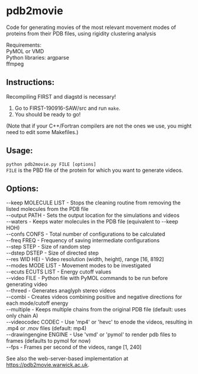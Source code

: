 # pdb2movie
Code for generating movies of the most relevant movement modes of proteins from their PDB files, using rigidity clustering analysis

Requirements:     
PyMOL or VMD     
Python libraries: argparse     
ffmpeg   

## Instructions:      
Recompiling FIRST and diagstd is necessary!
1) Go to FIRST-190916-SAW/src and run `make`.
2) You should be ready to go! 

(Note that if your C++/Fortran compilers are not the ones we use, you might need to edit some Makefiles.)   

## Usage:     
`python pdb2movie.py FILE [options]`    
`FILE` is the PBD file of the protein for which you want to generate videos.    

## Options:     

--keep MOLECULE LIST   - Stops the cleaning routine from removing the listed molecules from the PDB file     
--output PATH          - Sets the output location for the simulations and videos    
--waters               - Keeps water molecules in the PDB file (equivalent to --keep HOH)     
--confs CONFS          - Total number of configurations to be calculated     
--freq FREQ            - Frequency of saving intermediate configurations        
--step STEP            - Size of random step       
--dstep DSTEP          - Size of directed step        
--res WID HEI          - Video resolution (width, height), range [16, 8192]     
--modes MODE LIST      - Movement modes to be investigated           
--ecuts ECUTS LIST     - Energy cutoff values        
--video FILE           - Python file with PyMOL commands to be run before generating video            
--threed               - Generates anaglyph stereo videos     
--combi                - Creates videos combining positive and negative directions for each mode/cutoff energy      
--multiple             - Keeps multiple chains from the original PDB file (default: uses only chain A)   
--videocodec CODEC     - Use 'mp4' or 'hevc' to enode the videos, resulting in .mp4 or .mov files (default: mp4)     
--drawingengine ENGINE - Use 'vmd' or 'pymol' to render pdb files to frames (defaults to pymol for now)     
--fps                  - Frames per second of the videos, range [1, 240] 

See also the web-server-based implementation at https://pdb2movie.warwick.ac.uk.

